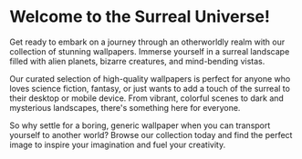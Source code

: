 <!--
Write me markdown content of website with wallpaper:

"A surreal landscape of alien planets and strange, otherworldly creatures."

The header of the page should not be copy of the text but rather a real content of the website which is using this wallpaper.
-->

<!--font:Poppins-->

# Welcome to the Surreal Universe!

Get ready to embark on a journey through an otherworldly realm with our collection of stunning wallpapers. Immerse yourself in a surreal landscape filled with alien planets, bizarre creatures, and mind-bending vistas.

Our curated selection of high-quality wallpapers is perfect for anyone who loves science fiction, fantasy, or just wants to add a touch of the surreal to their desktop or mobile device. From vibrant, colorful scenes to dark and mysterious landscapes, there's something here for everyone.

So why settle for a boring, generic wallpaper when you can transport yourself to another world? Browse our collection today and find the perfect image to inspire your imagination and fuel your creativity.
